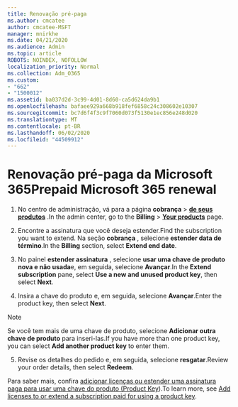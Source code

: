 ```yaml
---
title: Renovação pré-paga
ms.author: cmcatee
author: cmcatee-MSFT
manager: mnirkhe
ms.date: 04/21/2020
ms.audience: Admin
ms.topic: article
ROBOTS: NOINDEX, NOFOLLOW
localization_priority: Normal
ms.collection: Adm_O365
ms.custom:
- "662"
- "1500012"
ms.assetid: ba037d2d-3c99-4d01-8d60-ca5d624da9b1
ms.openlocfilehash: bafaee929a668b918fef6858c24c308602e10307
ms.sourcegitcommit: bc7d6f4f3c9f7060d073f5130e1ec856e248d020
ms.translationtype: MT
ms.contentlocale: pt-BR
ms.lasthandoff: 06/02/2020
ms.locfileid: "44509912"
---
```

# <a name="prepaid-microsoft-365-renewal"></a><span data-ttu-id="53272-102">Renovação pré-paga da Microsoft 365</span><span class="sxs-lookup"><span data-stu-id="53272-102">Prepaid Microsoft 365 renewal</span></span>

1. <span data-ttu-id="53272-103">No centro de administração, vá para a página **cobrança** \> **[de seus produtos](https://go.microsoft.com/fwlink/p/?linkid=842054)** .</span><span class="sxs-lookup"><span data-stu-id="53272-103">In the admin center, go to the **Billing** \> **[Your products](https://go.microsoft.com/fwlink/p/?linkid=842054)** page.</span></span>

2. <span data-ttu-id="53272-104">Encontre a assinatura que você deseja estender.</span><span class="sxs-lookup"><span data-stu-id="53272-104">Find the subscription you want to extend.</span></span> <span data-ttu-id="53272-105">Na seção **cobrança** , selecione **estender data de término**.</span><span class="sxs-lookup"><span data-stu-id="53272-105">In the **Billing** section, select **Extend end date**.</span></span>

3. <span data-ttu-id="53272-106">No painel **estender assinatura** , selecione **usar uma chave de produto nova e não usada**e, em seguida, selecione **Avançar**.</span><span class="sxs-lookup"><span data-stu-id="53272-106">In the **Extend subscription** pane, select **Use a new and unused product key**, then select **Next**.</span></span>

4. <span data-ttu-id="53272-107">Insira a chave do produto e, em seguida, selecione **Avançar**.</span><span class="sxs-lookup"><span data-stu-id="53272-107">Enter the product key, then select **Next**.</span></span>

> [!NOTE]
> <span data-ttu-id="53272-108">Se você tem mais de uma chave de produto, selecione **Adicionar outra chave de produto** para inseri-las.</span><span class="sxs-lookup"><span data-stu-id="53272-108">If you have more than one product key, you can select **Add another product key** to enter them.</span></span>

5. <span data-ttu-id="53272-109">Revise os detalhes do pedido e, em seguida, selecione **resgatar**.</span><span class="sxs-lookup"><span data-stu-id="53272-109">Review your order details, then select **Redeem**.</span></span>

<span data-ttu-id="53272-110">Para saber mais, confira [adicionar licenças ou estender uma assinatura paga para usar uma chave do produto (Product Key](https://docs.microsoft.com/microsoft-365/commerce/licenses/add-licenses-using-product-key)).</span><span class="sxs-lookup"><span data-stu-id="53272-110">To learn more, see [Add licenses to or extend a subscription paid for using a product key](https://docs.microsoft.com/microsoft-365/commerce/licenses/add-licenses-using-product-key).</span></span>